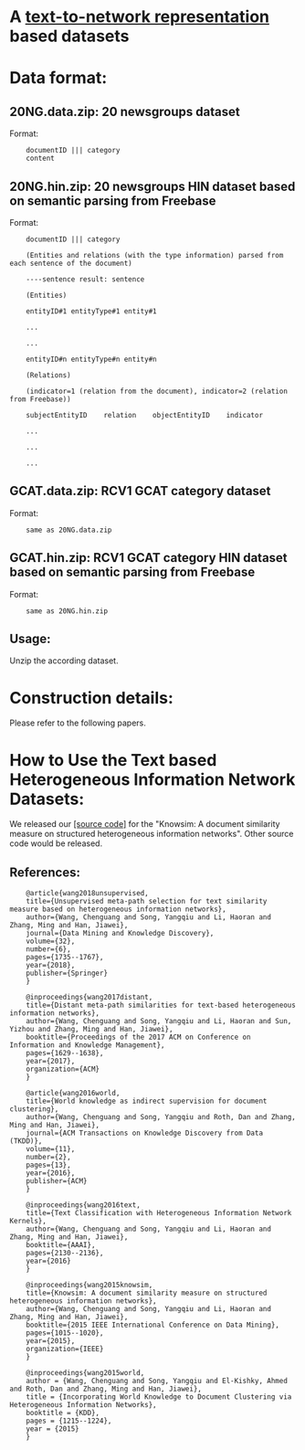 # A [text-to-network representation](https://github.com/cgraywang/TextHIN) based datasets

# Data format:

## 20NG.data.zip: 20 newsgroups dataset

Format:
        
        documentID ||| category
        content

## 20NG.hin.zip: 20 newsgroups HIN dataset based on semantic parsing from Freebase

Format:
        
        documentID ||| category
        
        (Entities and relations (with the type information) parsed from each sentence of the document)
        
        ----sentence result: sentence
        
        (Entities)
        
        entityID#1 entityType#1 entity#1
        
        ...
        
        ...
        
        entityID#n entityType#n entity#n
        
        (Relations)
        
        (indicator=1 (relation from the document), indicator=2 (relation from Freebase))
        
        subjectEntityID    relation    objectEntityID    indicator
        
        ...
        
        ...
        
        ...

## GCAT.data.zip: RCV1 GCAT category dataset

Format:
        
        same as 20NG.data.zip

## GCAT.hin.zip: RCV1 GCAT category HIN dataset based on semantic parsing from Freebase

Format:
        
        same as 20NG.hin.zip

## Usage:
  
  Unzip the according dataset.


# Construction details:

  Please refer to the following papers.
  
# How to Use the Text based Heterogeneous Information Network Datasets:
We released our [[source code]](https://github.com/cgraywang/TextHIN) for the "Knowsim: A document similarity measure on structured heterogeneous information networks". Other source code would be released.

## References:

        @article{wang2018unsupervised,
        title={Unsupervised meta-path selection for text similarity measure based on heterogeneous information networks},
        author={Wang, Chenguang and Song, Yangqiu and Li, Haoran and Zhang, Ming and Han, Jiawei},
        journal={Data Mining and Knowledge Discovery},
        volume={32},
        number={6},
        pages={1735--1767},
        year={2018},
        publisher={Springer}
        }
        
        @inproceedings{wang2017distant,
        title={Distant meta-path similarities for text-based heterogeneous information networks},
        author={Wang, Chenguang and Song, Yangqiu and Li, Haoran and Sun, Yizhou and Zhang, Ming and Han, Jiawei},
        booktitle={Proceedings of the 2017 ACM on Conference on Information and Knowledge Management},
        pages={1629--1638},
        year={2017},
        organization={ACM}
        }
        
        @article{wang2016world,
        title={World knowledge as indirect supervision for document clustering},
        author={Wang, Chenguang and Song, Yangqiu and Roth, Dan and Zhang, Ming and Han, Jiawei},
        journal={ACM Transactions on Knowledge Discovery from Data (TKDD)},
        volume={11},
        number={2},
        pages={13},
        year={2016},
        publisher={ACM}
        }
        
        @inproceedings{wang2016text,
        title={Text Classification with Heterogeneous Information Network Kernels},
        author={Wang, Chenguang and Song, Yangqiu and Li, Haoran and Zhang, Ming and Han, Jiawei},
        booktitle={AAAI},
        pages={2130--2136},
        year={2016}
        }

        @inproceedings{wang2015knowsim,
        title={Knowsim: A document similarity measure on structured heterogeneous information networks},
        author={Wang, Chenguang and Song, Yangqiu and Li, Haoran and Zhang, Ming and Han, Jiawei},
        booktitle={2015 IEEE International Conference on Data Mining},
        pages={1015--1020},
        year={2015},
        organization={IEEE}
        }

        @inproceedings{wang2015world,
        author = {Wang, Chenguang and Song, Yangqiu and El-Kishky, Ahmed and Roth, Dan and Zhang, Ming and Han, Jiawei},
        title = {Incorporating World Knowledge to Document Clustering via Heterogeneous Information Networks},
        booktitle = {KDD},
        pages = {1215--1224},
        year = {2015}
        }
